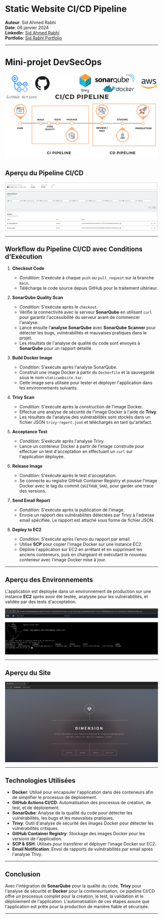 # Static Website CI/CD Pipeline

**Auteur**: Sid Ahmed Rabhi  
**Date**: 06 janvier 2024  
**LinkedIn**: [Sid Ahmed Rabhi](https://www.linkedin.com/in/sid-ahmed-rabhi/)  
**Portfolio**: [Sid Rabhi Portfolio](https://www.sid-rabhi.fr/)

---

# Mini-projet DevSecOps

![pipeline ci/cd](images/CICD.png "pipeline ci/cd")

## Aperçu du Pipeline CI/CD

![pipeline ci/cd](images/pipeline.png "pipeline ci/cd")

---

## Workflow du Pipeline CI/CD avec Conditions d'Exécution

1. **Checkout Code**
   - *Condition*: S'exécute à chaque `push` ou `pull_request` sur la branche `main`.
   - Télécharge le code source depuis GitHub pour le traitement ultérieur.

2. **SonarQube Quality Scan**
   - *Condition*: S'exécute après le `checkout`.
   - Vérifie la connectivité avec le serveur **SonarQube** en utilisant `curl` pour garantir l'accessibilité du serveur avant de commencer l'analyse.
   - Lance ensuite l'**analyse SonarQube** avec **SonarQube Scanner** pour détecter les bugs, vulnérabilités et mauvaises pratiques dans le projet.
   - Les résultats de l'analyse de qualité du code sont envoyés à **SonarQube** pour un rapport détaillé.

3. **Build Docker Image**
   - *Condition*: S'exécute après l'analyse SonarQube.
   - Construit une image Docker à partir du `Dockerfile` et la sauvegarde sous le nom `staticwebsite.tar`.
   - Cette image sera utilisée pour tester et déployer l'application dans les environnements suivants.

4. **Trivy Scan**
   - *Condition*: S'exécute après la construction de l'image Docker.
   - Effectue une analyse de sécurité de l'image Docker à l'aide de **Trivy**.
   - Les résultats de l'analyse des vulnérabilités sont stockés dans un fichier JSON `trivy-report.json` et téléchargés en tant qu'artefact.

5. **Acceptance Test**
   - *Condition*: S'exécute après l'analyse Trivy.
   - Lance un conteneur Docker à partir de l'image construite pour effectuer un test d'acceptation en effectuant un `curl` sur l'application déployée.

6. **Release Image**
   - *Condition*: S'exécute après le test d'acceptation.
   - Se connecte au registre GitHub Container Registry et pousse l'image Docker avec le tag du commit (`$GITHUB_SHA`), pour garder une trace des versions.

7. **Send Email Report**
   - *Condition*: S'exécute après la publication de l'image.
   - Envoie un rapport des vulnérabilités détectées par Trivy à l'adresse email spécifiée. Le rapport est attaché sous forme de fichier JSON.

8. **Deploy to EC2**
   - *Condition*: S'exécute après l'envoi du rapport par email.
   - Utilise **SCP** pour copier l'image Docker sur une instance EC2.
   - Déploie l'application sur EC2 en arrêtant et en supprimant les anciens conteneurs, puis en chargeant et exécutant le nouveau conteneur avec l'image Docker mise à jour.

---

## Aperçu des Environnements

L'application est déployée dans un environnement de production sur une instance **EC2** après avoir été testée, analysée pour les vulnérabilités, et validée par des tests d'acceptation.

![webapp](images/heroku.png "webapp")

---

## Aperçu du Site

![webapp](images/website.png "webapp")

---

## Technologies Utilisées

- **Docker**: Utilisé pour encapsuler l'application dans des conteneurs afin de simplifier le processus de déploiement.
- **GitHub Actions CI/CD**: Automatisation des processus de création, de test, et de déploiement.
- **SonarQube**: Analyse de la qualité du code pour détecter les vulnérabilités, les bugs et les mauvaises pratiques.
- **Trivy**: Outil d'analyse de sécurité des images Docker pour détecter les vulnérabilités critiques.
- **GitHub Container Registry**: Stockage des images Docker pour les versions de l'application.
- **SCP & SSH**: Utilisés pour transférer et déployer l'image Docker sur EC2.
- **Email Notification**: Envoi de rapports de vulnérabilités par email après l'analyse Trivy.

---

## Conclusion

Avec l'intégration de **SonarQube** pour la qualité du code, **Trivy** pour l'analyse de sécurité et **Docker** pour la conteneurisation, ce pipeline CI/CD offre un processus complet pour la création, le test, la validation et le déploiement de l'application. L'automatisation de ces étapes assure que l'application est prête pour la production de manière fiable et sécurisée.

---

